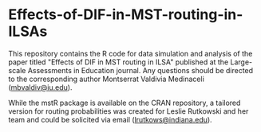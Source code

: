 # Effects-of-DIF-in-MST-routing-in-ILSAs

This repository contains the R code for data simulation and analysis of the paper titled "Effects of DIF in MST routing in ILSA" published at the Large-scale Assessments in Education journal. Any questions should be directed to the corresponding author Montserrat Valdivia Medinaceli (mbvaldiv@iu.edu).

While the mstR package is available on the CRAN repository, a tailored version for routing probabilities was created for Leslie Rutkowski and her team and could be solicited via email (lrutkows@indiana.edu). 
